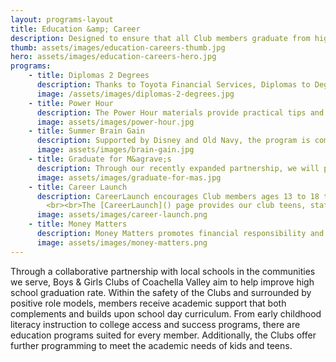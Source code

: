 ```yaml
---
layout: programs-layout
title: Education &amp; Career
description: Designed to ensure that all Club members graduate from high school on time, ready for a post-secondary education.
thumb: assets/images/education-careers-thumb.jpg
hero: assets/images/education-careers-hero.jpg
programs:
    - title: Diplomas 2 Degrees
      description: Thanks to Toyota Financial Services, Diplomas to Degrees (D2D) BGCA’s new college readiness program, provides a range of services to guide Club members as they work toward high school graduation and prepare for post-secondary education and career success.
      image: /assets/images/diplomas-2-degrees.jpg
    - title: Power Hour
      description: The Power Hour materials provide practical tips and best practices for recognition and incentives, behavior management, volunteer recruitment and training, collaboration with other organizations and use of technology and the Internet.
      image: assets/images/power-hour.jpg
    - title: Summer Brain Gain
      description: Supported by Disney and Old Navy, the program is comprised of 17 week modules with themed activities for our elementary school, middle school and high school students. Each module takes a project-based learning approach; youth engage in a process of learning through discovery, creative expression, group work and a final project or production.
      image: assets/images/brain-gain.jpg
    - title: Graduate for M&agrave;s
      description: Through our recently expanded partnership, we will prepare rising 8th and 9th graders for a successful transition into high school, while introducing teens of all ages to higher education opportunities and career goals beyond high school. Learn more on the [Graduate for M&agrave;s](https://getschooled.com/graduate-for-mas) website.
      image: assets/images/graduate-for-mas.jpg
    - title: Career Launch
      description: CareerLaunch encourages Club members ages 13 to 18 to assess their skills and interests, explore careers, make sound educational decisions and prepare to join our nation's work force. Club staff help teens build their job-search skills and job readiness by using the CareerLaunch Facilitator Guide and working with teens individually or in small groups.
        <br><br>The [CareerLaunch]() page provides our club teens, staff and volunteers with online career exploration, college and job search information and interactive activities. Mentoring, job shadowing and training opportunities.
      image: assets/images/career-launch.png
    - title: Money Matters
      description: Money Matters promotes financial responsibility and independence among Club members ages 10 to 18. Participants learn how to manage a checking account, create a budget, save and invest, start small businesses and pay for college. The [Money Matters](http://moneymattersmakeitcount.com/Pages/default.aspx) website helps teens build their money management skills through interactive activities, games and tools such as a savings and financial aid calculator to help them plan for college.
      image: assets/images/money-matters.png
---
```


Through a collaborative partnership with local schools in the communities we serve, Boys & Girls Clubs of Coachella Valley aim to help improve high school graduation rate. Within the safety of the Clubs and surrounded by positive role models, members receive academic support that both complements and builds upon school day curriculum. From early childhood literacy instruction to college access and success programs, there are education programs suited for every member. Additionally, the Clubs offer further programming to meet the academic needs of kids and teens.
